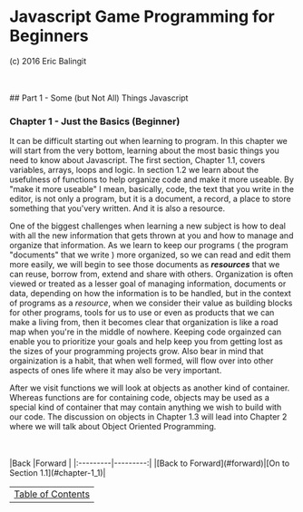 # Javascript Game Programming for Beginners
(c) 2016 Eric Balingit  

<br>
<br>
## Part 1 - Some (but Not All) Things Javascript

### Chapter 1 - Just the Basics (Beginner)

It can be difficult starting out when learning to program.  In this chapter we
will start from the very bottom, learning about the most basic things you need
to know about Javascript.  The first section, Chapter 1.1, covers variables,
arrays, loops and logic.  In section 1.2 we learn about the usefulness of
functions to help organize code and make it more useable.  By "make it more
useable" I mean, basically, code, the text that you write in the editor, is not
only a program, but it is a document, a record, a place to store something that
you'very written.  And it is also a resource.

One of the biggest challenges when learning a new subject is how to deal with
all the new information that gets thrown at you and how to manage and organize
that information.  As we learn to keep our programs ( the program "documents"
that we write ) more organized, so we can read and edit them more easily, we
will begin to see those documents as _**resources**_ that we can reuse, borrow
from, extend and share with others.  Organization is often viewed or treated as
a lesser goal of managing information, documents or data, depending on how the
information is to be handled, but in the context of programs as a _resource_,
when we consider their value as building blocks for other programs, tools for us
to use or even as products that we can make a living from, then it becomes clear
that organization is like a road map when you're in the middle of nowhere.
 Keeping code orgainzed can enable you to prioritize your goals and help keep
you from getting lost as the sizes of your programming projects grow.  Also bear
in mind that orgainization is a habit, that when well formed, will flow over
into other aspects of ones life where it may also be very important.

After we visit functions we will look at objects as another kind of container.
Whereas functions are for containing code, objects may be used as a special kind
of container that may contain anything we wish to build with our code.  The
discussion on objects in Chapter 1.3 will lead into Chapter 2 where we will talk
about Object Oriented Programming.

<br>
<br>
|Back      |Forward   |
|:---------|---------:|
|[Back to Forward](#forward)|[On to Section 1.1](#chapter-1_1)|

|          |
|:--------:|
|[Table of Contents](#TOC)